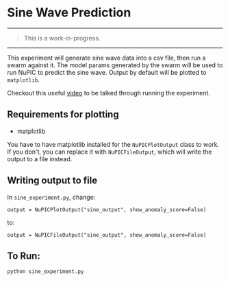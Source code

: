# Sine Wave Prediction

* * *

> This is a work-in-progress. 

* * *

This experiment will generate sine wave data into a csv file, then run a swarm against it. The model params generated by the swarm will be used to run NuPIC to predict the sine wave. Output by default will be plotted to `matplotlib`.

Checkout this useful [video](https://www.youtube.com/watch?v=KuFfm3ncEwI) to be talked through running the experiment.

## Requirements for plotting

* matplotlib

You have to have matplotlib installed for the `NuPICPlotOutput` class to work. If you don't, you can replace it with `NuPICFileOutput`, which will write the output to a file instead.


## Writing output to file

In `sine_experiment.py`, change:

    output = NuPICPlotOutput("sine_output", show_anomaly_score=False)

to:

    output = NuPICFileOutput("sine_output", show_anomaly_score=False)

## To Run:

    python sine_experiment.py

